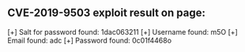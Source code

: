 
## CVE-2019-9503 exploit result on page:

[+] Salt for password found: 1dac063211
[+] Username found: m5O
[+] Email found: adc
[+] Password found: 0c01f4468o